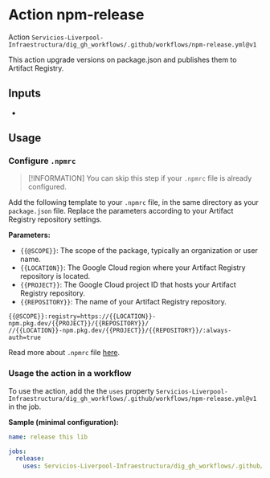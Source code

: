 # Action npm-release

Action `Servicios-Liverpool-Infraestructura/dig_gh_workflows/.github/workflows/npm-release.yml@v1`

This action upgrade versions on package.json and publishes them to Artifact Registry.

## Inputs

- 

## Usage

### Configure `.npmrc`

> [!INFORMATION]
> You can skip this step if your `.npmrc` file is already configured.

Add the following template to your `.npmrc` file, in the same directory as your `package.json` file. Replace the parameters according to your Artifact Registry repository settings.

**Parameters:**

- `{{@SCOPE}}`: The scope of the package, typically an organization or user name.
- `{{LOCATION}}`: The Google Cloud region where your Artifact Registry repository is located.
- `{{PROJECT}}`: The Google Cloud project ID that hosts your Artifact Registry repository.
- `{{REPOSITORY}}`: The name of your Artifact Registry repository.

```
{{@SCOPE}}:registry=https://{{LOCATION}}-npm.pkg.dev/{{PROJECT}}/{{REPOSITORY}}/
//{{LOCATION}}-npm.pkg.dev/{{PROJECT}}/{{REPOSITORY}}/:always-auth=true
```

Read more about `.npmrc` file [here](https://docs.npmjs.com/cli/v10/configuring-npm/npmrc).

### Usage the action in a workflow

To use the action, add the the `uses` property `Servicios-Liverpool-Infraestructura/dig_gh_workflows/.github/workflows/npm-release.yml@v1` in the job.

**Sample (minimal configuration):**

```yaml
name: release this lib

jobs:
  release:
    uses: Servicios-Liverpool-Infraestructura/dig_gh_workflows/.github/workflows/npm-release.yml@v1
```

